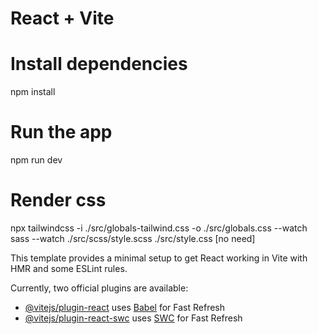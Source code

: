 # React + Vite

# Install dependencies
npm install

# Run the app
npm run dev


# Render css
npx tailwindcss -i ./src/globals-tailwind.css -o ./src/globals.css --watch
sass --watch ./src/scss/style.scss ./src/style.css  [no need]

This template provides a minimal setup to get React working in Vite with HMR and some ESLint rules.

Currently, two official plugins are available:

- [@vitejs/plugin-react](https://github.com/vitejs/vite-plugin-react/blob/main/packages/plugin-react/README.md) uses [Babel](https://babeljs.io/) for Fast Refresh
- [@vitejs/plugin-react-swc](https://github.com/vitejs/vite-plugin-react-swc) uses [SWC](https://swc.rs/) for Fast Refresh


